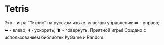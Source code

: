 # Tetris
Это - игра "Тетрис" на русском языке. клавиши управления:
➡️ - вправо;
⬅️ - влево;
⬇️ - ускорить;
⬆️ - повернуть.
Приятной игры!
Создано с использованием библиотек PyGame и Random.
